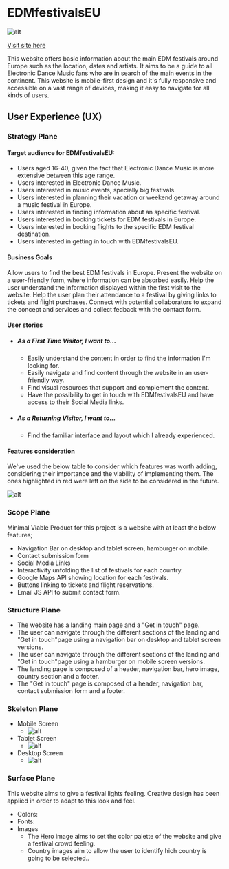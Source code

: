# EDMfestivalsEU

![alt](readme-images/)

[Visit site here](https://marctell92.github.io/boundless/)


This website offers basic information about the main EDM festivals around Europe such as the location, dates and artists. It aims to be a guide to all Electronic Dance Music fans who are in search of the main events in the continent.
This website is mobile-first design and it's fully responsive and accessible on a vast range of devices, making it easy to navigate for all kinds of users.
 
## User Experience (UX)

### Strategy Plane
#### Target audience for EDMfestivalsEU:

- Users aged 16-40, given the fact that Electronic Dance Music is more extensive between this age range.
- Users interested in Electronic Dance Music.
- Users interested in music events, specially big festivals.
- Users interested in planning their vacation or weekend getaway around a music festival in Europe.
- Users interested in finding information about an specific festival.
- Users interested in booking tickets for EDM festivals in Europe.
- Users interested in booking flights to the specific EDM festival destination.
- Users interested in getting in touch with EDMfestivalsEU.


#### Business Goals

Allow users to find the best EDM festivals in Europe.
Present the website on a user-friendly form, where information can be absorbed easily.
Help the user understand the information displayed within the first visit to the website.
Help the user plan their attendance to a festival by giving links to tickets and flight purchases.
Connect with potential collaborators to expand the concept and services and collect fedback with the contact form.

#### User stories 
- ##### As a First Time Visitor, I want to...
    - Easily understand the content in order to find the information I'm looking for.
    - Easily navigate and find content through the website in an user-friendly way.
    - Find visual resources that support and complement the content.
    - Have the possibility to get in touch with EDMfestivalsEU and have access to their Social Media links.

- ##### As a Returning Visitor, I want to...
    - Find the familiar interface and layout which I already experienced.

#### Features consideration

We've used the below table to consider which features was worth adding, considering their
importance and the viability of implementing them. The ones highlighted in red were left on the side 
to be considered in the future.

![alt](readme-images/)

### Scope Plane

Minimal Viable Product for this project is a website with at least the below features;

- Navigation Bar on desktop and tablet screen, hamburger on mobile.
- Contact submission form
- Social Media Links
- Interactivity unfolding the list of festivals for each country.
- Google Maps API showing location for each festivals.
- Buttons linking to tickets and flight reservations.
- Email JS API to submit contact form.

### Structure Plane
- The website has a landing main page and a "Get in touch" page.
- The user can navigate through the different sections of the landing and "Get in touch"page
using a navigation bar on desktop and tablet screen versions.
- The user can navigate through the different sections of the landing and "Get in touch"page
using a hamburger on mobile screen versions.
- The landing page is composed of a header, navigation bar, hero image, country section and a footer.
- The "Get in touch" page is composed of a header, navigation bar, contact submission form and a footer.

### Skeleton Plane
- Mobile Screen
    - ![alt](wireframes/)
- Tablet Screen
    - ![alt](wireframes/)
- Desktop Screen
    - ![alt](wireframes/)

### Surface Plane
This website aims to give a festival lights feeling.
Creative design has been applied in order to adapt to this look and feel.
 
- Colors: 
- Fonts: 
- Images
    - The Hero image aims to set the color palette of the website and give a festival crowd feeling.
    - Country images aim to allow the user to identify hich country is going to be selected..